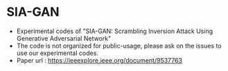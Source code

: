 # SIA-GAN
- Experimental codes of "SIA-GAN: Scrambling Inversion Attack Using Generative Adversarial Network"
- The code is not organized for public-usage, please ask on the issues to use our experimental codes.
- Paper url : https://ieeexplore.ieee.org/document/9537763